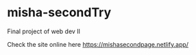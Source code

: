 # misha-secondTry

Final project of web dev II

Check the site online here
https://mishasecondpage.netlify.app/
